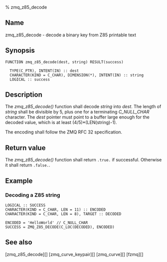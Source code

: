 % zmq_z85_decode


Name
----

zmq_z85_decode - decode a binary key from Z85 printable text


Synopsis
--------

~~~{.synopsis}
FUNCTION zmq_z85_decode(dest, string) RESULT(success)

  TYPE(C_PTR), INTENT(IN) :: dest
  CHARACTER(KIND = C_CHAR), DIMENSION(*), INTENT(IN) :: string
  LOGICAL :: success
~~~


Description
-----------

The *zmq_z85_decode()* function shall decode _string_ into _dest_.  The length
of _string_ shall be divisible by 5, plus one for a terminating *C_NULL_CHAR*
character.  The _dest_ pointer must point to a buffer large enough for the
decoded value, which is at least (4/5)\*(LEN(string)-1).

The encoding shall follow the ZMQ RFC 32 specification.


Return value
------------

The *zmq_z85_decode()* function shall return `.true.` if successful.
Otherwise it shall return `.false.`.


Example
-------

### Decoding a Z85 string

~~~{.example}
LOGICAL :: SUCCESS
CHARACTER(KIND = C_CHAR, LEN = 11) :: ENCODED
CHARACTER(KIND = C_CHAR, LEN = 8), TARGET :: DECODED

ENCODED = 'HelloWorld' // C_NULL_CHAR
SUCCESS = ZMQ_Z85_DECODE(C_LOC(DECODED), ENCODED)
~~~


See also
--------

[zmq_z85_decode][]
[zmq_curve_keypair][]
[zmq_curve][]
[fzmq][]
